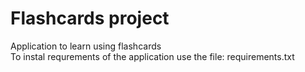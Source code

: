 # Flashcards project
Application to learn using flashcards  
To instal requrements of the application use the file: requirements.txt
